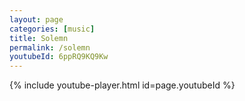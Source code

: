 ```yaml
---
layout: page
categories: [music]
title: Solemn
permalink: /solemn
youtubeId: 6ppRQ9KQ9Kw
---
```


{% include youtube-player.html id=page.youtubeId %}


